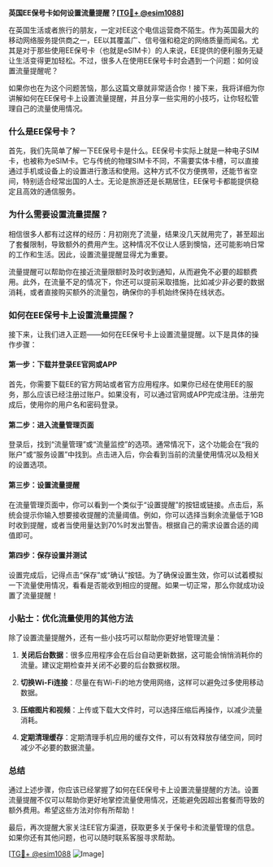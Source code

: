 **英国EE保号卡如何设置流量提醒？[[TG💪+ @esim1088](https://t.me/s/esim1088)]**

在英国生活或者旅行的朋友，一定对EE这个电信运营商不陌生。作为英国最大的移动网络服务提供商之一，EE以其覆盖广、信号强和稳定的网络质量而闻名。尤其是对于那些使用EE保号卡（也就是eSIM卡）的人来说，EE提供的便利服务无疑让生活变得更加轻松。不过，很多人在使用EE保号卡时会遇到一个问题：如何设置流量提醒呢？

如果你也在为这个问题苦恼，那么这篇文章就非常适合你！接下来，我将详细为你讲解如何在EE保号卡上设置流量提醒，并且分享一些实用的小技巧，让你轻松管理自己的流量使用情况。

### 什么是EE保号卡？

首先，我们先简单了解一下EE保号卡是什么。EE保号卡实际上就是一种电子SIM卡，也被称为eSIM卡。它与传统的物理SIM卡不同，不需要实体卡槽，可以直接通过手机或设备上的设置进行激活和使用。这种方式不仅方便携带，还能节省空间，特别适合经常出国的人士。无论是旅游还是长期居住，EE保号卡都能提供稳定且高效的通信服务。

### 为什么需要设置流量提醒？

相信很多人都有过这样的经历：月初刚充了流量，结果没几天就用完了，甚至超出了套餐限制，导致额外的费用产生。这种情况不仅让人感到懊恼，还可能影响日常的工作和生活。因此，设置流量提醒显得尤为重要。

流量提醒可以帮助你在接近流量限额时及时收到通知，从而避免不必要的超额费用。此外，在流量不足的情况下，你还可以提前采取措施，比如减少非必要的数据消耗，或者直接购买额外的流量包，确保你的手机始终保持在线状态。

### 如何在EE保号卡上设置流量提醒？

接下来，让我们进入正题——如何在EE保号卡上设置流量提醒。以下是具体的操作步骤：

#### 第一步：下载并登录EE官网或APP

首先，你需要下载EE的官方网站或者官方应用程序。如果你已经在使用EE的服务，那么应该已经注册过账户。如果没有，可以通过官网或APP完成注册。注册完成后，使用你的用户名和密码登录。

#### 第二步：进入流量管理页面

登录后，找到“流量管理”或“流量监控”的选项。通常情况下，这个功能会在“我的账户”或“服务设置”中找到。点击进入后，你会看到当前的流量使用情况以及相关的设置选项。

#### 第三步：设置流量提醒

在流量管理页面中，你可以看到一个类似于“设置提醒”的按钮或链接。点击后，系统会提示你输入想要接收提醒的流量阈值。例如，你可以选择当剩余流量低于1GB时收到提醒，或者当使用量达到70%时发出警告。根据自己的需求设置合适的阈值即可。

#### 第四步：保存设置并测试

设置完成后，记得点击“保存”或“确认”按钮。为了确保设置生效，你可以试着模拟一下流量使用情况，看看是否能收到相应的提醒。如果一切正常，那么你就成功设置了流量提醒！

### 小贴士：优化流量使用的其他方法

除了设置流量提醒外，还有一些小技巧可以帮助你更好地管理流量：

1. **关闭后台数据**：很多应用程序会在后台自动更新数据，这可能会悄悄消耗你的流量。建议定期检查并关闭不必要的后台数据权限。
   
2. **切换Wi-Fi连接**：尽量在有Wi-Fi的地方使用网络，这样可以避免过多使用移动数据。

3. **压缩图片和视频**：上传或下载大文件时，可以选择压缩后再操作，以减少流量消耗。

4. **定期清理缓存**：定期清理手机应用的缓存文件，可以有效释放存储空间，同时减少不必要的数据流量。

### 总结

通过上述步骤，你应该已经掌握了如何在EE保号卡上设置流量提醒的方法。设置流量提醒不仅可以帮助你更好地掌控流量使用情况，还能避免因超出套餐而导致的额外费用。希望这些方法对你有所帮助！

最后，再次提醒大家关注EE官方渠道，获取更多关于保号卡和流量管理的信息。如果你还有其他问题，也可以随时联系客服寻求帮助。

[[TG💪+ @esim1088](https://t.me/s/esim1088) ![Image](https://i.postimg.cc/4NQfJmqS/Snipaste-2025-05-13-00-14-12.png)]